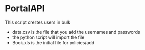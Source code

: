 # PortalAPI

This script creates users in bulk 
- data.csv is the file that you add the usernames and passwords
- the python script will import the file
- Book.xls is the initial file for policies/add
